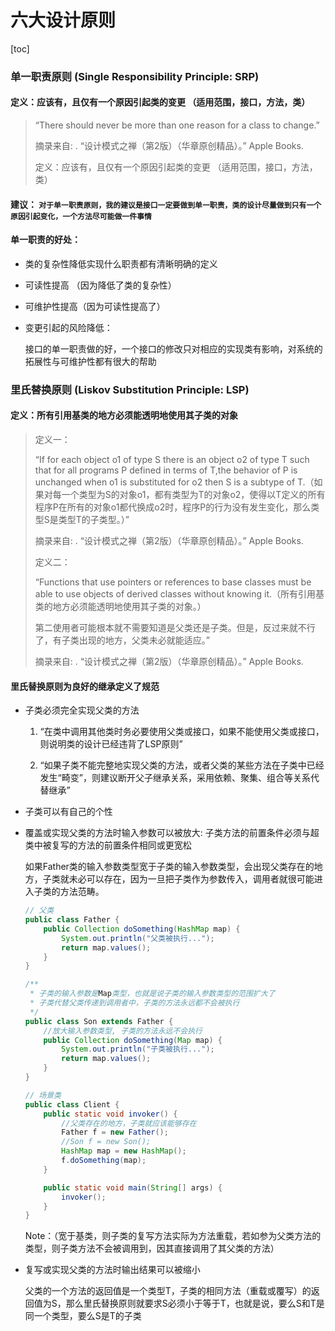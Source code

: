 # 六大设计原则

[toc]





### 单一职责原则 (Single Responsibility Principle: SRP) 

#### 定义：应该有，且仅有一个原因引起类的变更 （适用范围，接口，方法，类）

> “There should never be more than one reason for a class to change.”
>
> 摘录来自: . “设计模式之禅（第2版）（华章原创精品）。” Apple Books. 
>
> 定义：应该有，且仅有一个原因引起类的变更 （适用范围，接口，方法，类）

#### 建议： `对于单一职责原则，我的建议是接口一定要做到单一职责，类的设计尽量做到只有一个原因引起变化，一个方法尽可能做一件事情`

#### 单一职责的好处：

 - 类的复杂性降低实现什么职责都有清晰明确的定义

 - 可读性提高 （因为降低了类的复杂性）

 - 可维护性提高（因为可读性提高了）

 - 变更引起的风险降低：

   接口的单一职责做的好，一个接口的修改只对相应的实现类有影响，对系统的拓展性与可维护性都有很大的帮助

### 里氏替换原则 (Liskov Substitution Principle: LSP)

#### 定义：所有引用基类的地方必须能透明地使用其子类的对象

> 定义一：
>
> “If for each object o1 of type S there is an object o2 of type T such that for all programs P defined in terms of T,the behavior of P is unchanged when o1 is substituted for o2 then S is a subtype of T.（如果对每一个类型为S的对象o1，都有类型为T的对象o2，使得以T定义的所有程序P在所有的对象o1都代换成o2时，程序P的行为没有发生变化，那么类型S是类型T的子类型。）”
>
> 摘录来自: . “设计模式之禅（第2版）（华章原创精品）。” Apple Books. 
>
> 定义二：
>
> “Functions that use pointers or references to base classes must be able to use objects of derived classes without knowing it.（所有引用基类的地方必须能透明地使用其子类的对象。）
>
> 第二使用者可能根本就不需要知道是父类还是子类。但是，反过来就不行了，有子类出现的地方，父类未必就能适应。”
>
> 摘录来自: . “设计模式之禅（第2版）（华章原创精品）。” Apple Books. 

#### 里氏替换原则为良好的继承定义了规范

 - 子类必须完全实现父类的方法

   1. “在类中调用其他类时务必要使用父类或接口，如果不能使用父类或接口，则说明类的设计已经违背了LSP原则”

   2. “如果子类不能完整地实现父类的方法，或者父类的某些方法在子类中已经发生“畸变”，则建议断开父子继承关系，采用依赖、聚集、组合等关系代替继承”

 - 子类可以有自己的个性

 - 覆盖或实现父类的方法时输入参数可以被放大: 子类方法的前置条件必须与超类中被复写的方法的前置条件相同或更宽松

   如果Father类的输入参数类型宽于子类的输入参数类型，会出现父类存在的地方，子类就未必可以存在，因为一旦把子类作为参数传入，调用者就很可能进入子类的方法范畴。

   ```java
   // 父类
   public class Father {
       public Collection doSomething(HashMap map) {
           System.out.println("父类被执行...");
           return map.values();
       }
   }
   
   /**
    * 子类的输入参数是Map类型，也就是说子类的输入参数类型的范围扩大了
    * 子类代替父类传递到调用者中，子类的方法永远都不会被执行
    */
   public class Son extends Father {
       //放大输入参数类型, 子类的方法永远不会执行
       public Collection doSomething(Map map) {
           System.out.println("子类被执行...");
           return map.values();
       }
   }
   
   // 场景类
   public class Client {
       public static void invoker() {
           //父类存在的地方，子类就应该能够存在
           Father f = new Father();
           //Son f = new Son();
           HashMap map = new HashMap();
           f.doSomething(map);
       }
   
       public static void main(String[] args) {
           invoker();
       }
   }
   ```

   Note：（宽于基类，则子类的复写方法实际为方法重载，若如参为父类方法的类型，则子类方法不会被调用到，因其直接调用了其父类的方法）

 - 复写或实现父类的方法时输出结果可以被缩小

   父类的一个方法的返回值是一个类型T，子类的相同方法（重载或覆写）的返回值为S，那么里氏替换原则就要求S必须小于等于T，也就是说，要么S和T是同一个类型，要么S是T的子类
